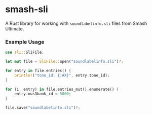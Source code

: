 # smash-sli

A Rust library for working with `soundlabelinfo.sli` files from Smash Ultimate.

### Example Usage

```rust
use sli::SliFile;

let mut file = SliFile::open("soundlabelinfo.sli")?;

for entry in file.entries() {
    println!("tone_id: {:#X}", entry.tone_id);
}

for (i, entry) in file.entries_mut().enumerate() {
    entry.nus3bank_id = 5000;
}

file.save("soundlabelinfo.sli")?;
```
